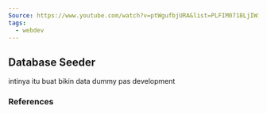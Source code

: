 ```yaml
---
Source: https://www.youtube.com/watch?v=ptWgufbjURA&list=PLFIM0718LjIWiihbBIq-SWPU6b6x21Q_2&index=9
tags:
  - webdev
---
```


## Database Seeder 
intinya itu buat bikin data dummy pas development 
### References